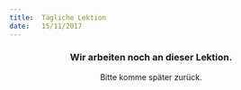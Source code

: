 ```yaml
---
title:  Tägliche Lektion
date:   15/11/2017
---
```


### <center>Wir arbeiten noch an dieser Lektion.</center>
<center>Bitte komme später zurück.</center>